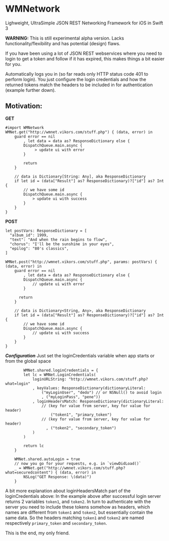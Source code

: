 # WMNetwork
Lighweight, UltraSimple JSON REST Networking Framework for iOS in Swift 3

**WARNING:** This is still experimental alpha version. Lacks functionality/flexibility and has potential (design) flaws.

If you have been using a lot of JSON REST webservices where you need to login to get a token and follow if it has expired, this makes things a bit easier for you.

Automatically logs you in (so far reads only HTTP status code 401 to perform login).
You just configure the login credentials and how the returned tokens match the headers to be included in for authentication (example further down).

## Motivation:

**GET**

	#import WMNetwork
	WMNet.get("http://wmnet.vikors.com/stuff.php") { (data, error) in
        guard error == nil
        	, let data = data as? ResponseDictionary else {
            DispatchQueue.main.async {
                 > update ui with error
            }

            return
        }

        // data is Dictionary[String: Any], aka ResponseDictionary
        if let id = (data["Result"] as? ResponseDictionary)?["id"] as? Int {
            // we have some id
            DispatchQueue.main.async {
                > update ui with success
            }
        }
  	}


**POST**

  	let postVars: ResponseDictionary = [
      "album_id": 1999,
      "text": "And when the rain begins to flow",
      "chorus": "I'll be the sunshine in your eyes",
      "epilog": "80's classics",
  	]
    
  	WMNet.post("http://wmnet.vikors.com/stuff.php", params: postVars) { (data, error) in
        guard error == nil
        	, let data = data as? ResponseDictionary else {
            DispatchQueue.main.async {
                // update ui with error
            }

          return
        }

        // data is Dictionary<String, Any>, aka ResponseDictionary
        if let id = (data["Result"] as? ResponseDictionary)?["id"] as? Int {
            // we have some id
            DispatchQueue.main.async {
                // update ui with success
            }
        }
  	}
    

***Configuration***
Just set the loginCredentials variable when app starts or from the global space

			WMNet.shared.loginCredentials = {
			let lc = WMNet.LoginCredentials(
				loginURLString: "http://wmnet.vikors.com/stuff.php?what=login"
				, keyValues: ResponseDictionary(dictionaryLiteral:
					("myLoginUser", "dedo")	// or NSNull() to avoid login
					, ("myLoginPass", "pene"))
				, loginHeadersMatch: ResponseDictionary(dictionaryLiteral:
					// (key for value from server, key for value for header)
						("token1", "primary_token")
					// (key for value from server, key for value for header)
					  , ("token2", "secondary_token")
				)
			)

			return lc
		}

		WMNet.shared.autoLogin = true
		// now you go for your requests, e.g. in `viewDidLoad()`
		_ = WMNet.get("http://wmnet.vikors.com/stuff.php?what=securedcontent") { (data, error) in
			NSLog("GET Response: \(data)")
		}

A bit more explanation about loginHeadersMatch part of the loginCredentials above:
In the example above after successful login server returns 2 variables `token1`, and `token2`.
In turn to authenticate with the server you need to include these tokens somehow as headers, which names are different from `token1` and `token2`, but essentially contain the same data.
So the headers matching `token1` and `token2` are named respectively `primary_token` and `secondary_token`.

This is the end, my only friend.
